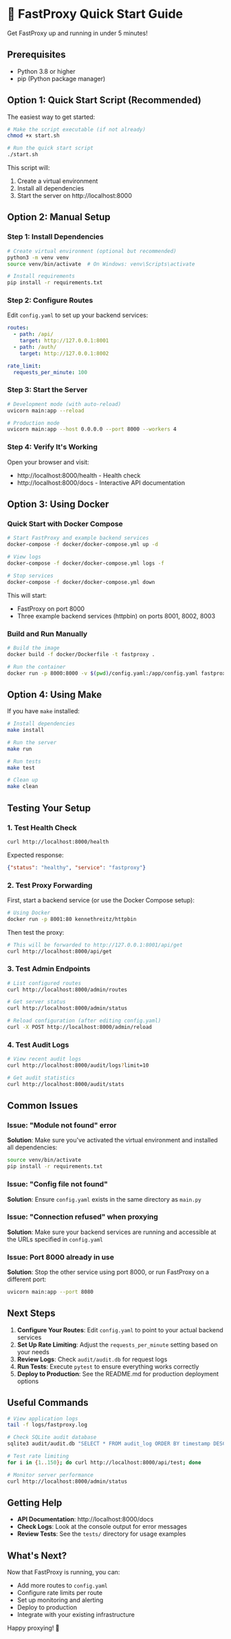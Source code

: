 # 🚀 FastProxy Quick Start Guide

Get FastProxy up and running in under 5 minutes!

## Prerequisites

- Python 3.8 or higher
- pip (Python package manager)

## Option 1: Quick Start Script (Recommended)

The easiest way to get started:

```bash
# Make the script executable (if not already)
chmod +x start.sh

# Run the quick start script
./start.sh
```

This script will:
1. Create a virtual environment
2. Install all dependencies
3. Start the server on http://localhost:8000

## Option 2: Manual Setup

### Step 1: Install Dependencies

```bash
# Create virtual environment (optional but recommended)
python3 -m venv venv
source venv/bin/activate  # On Windows: venv\Scripts\activate

# Install requirements
pip install -r requirements.txt
```

### Step 2: Configure Routes

Edit `config.yaml` to set up your backend services:

```yaml
routes:
  - path: /api/
    target: http://127.0.0.1:8001
  - path: /auth/
    target: http://127.0.0.1:8002

rate_limit:
  requests_per_minute: 100
```

### Step 3: Start the Server

```bash
# Development mode (with auto-reload)
uvicorn main:app --reload

# Production mode
uvicorn main:app --host 0.0.0.0 --port 8000 --workers 4
```

### Step 4: Verify It's Working

Open your browser and visit:
- http://localhost:8000/health - Health check
- http://localhost:8000/docs - Interactive API documentation

## Option 3: Using Docker

### Quick Start with Docker Compose

```bash
# Start FastProxy and example backend services
docker-compose -f docker/docker-compose.yml up -d

# View logs
docker-compose -f docker/docker-compose.yml logs -f

# Stop services
docker-compose -f docker/docker-compose.yml down
```

This will start:
- FastProxy on port 8000
- Three example backend services (httpbin) on ports 8001, 8002, 8003

### Build and Run Manually

```bash
# Build the image
docker build -f docker/Dockerfile -t fastproxy .

# Run the container
docker run -p 8000:8000 -v $(pwd)/config.yaml:/app/config.yaml fastproxy
```

## Option 4: Using Make

If you have `make` installed:

```bash
# Install dependencies
make install

# Run the server
make run

# Run tests
make test

# Clean up
make clean
```

## Testing Your Setup

### 1. Test Health Check
```bash
curl http://localhost:8000/health
```

Expected response:
```json
{"status": "healthy", "service": "fastproxy"}
```

### 2. Test Proxy Forwarding

First, start a backend service (or use the Docker Compose setup):

```bash
# Using Docker
docker run -p 8001:80 kennethreitz/httpbin
```

Then test the proxy:

```bash
# This will be forwarded to http://127.0.0.1:8001/api/get
curl http://localhost:8000/api/get
```

### 3. Test Admin Endpoints

```bash
# List configured routes
curl http://localhost:8000/admin/routes

# Get server status
curl http://localhost:8000/admin/status

# Reload configuration (after editing config.yaml)
curl -X POST http://localhost:8000/admin/reload
```

### 4. Test Audit Logs

```bash
# View recent audit logs
curl http://localhost:8000/audit/logs?limit=10

# Get audit statistics
curl http://localhost:8000/audit/stats
```

## Common Issues

### Issue: "Module not found" error
**Solution**: Make sure you've activated the virtual environment and installed all dependencies:
```bash
source venv/bin/activate
pip install -r requirements.txt
```

### Issue: "Config file not found"
**Solution**: Ensure `config.yaml` exists in the same directory as `main.py`

### Issue: "Connection refused" when proxying
**Solution**: Make sure your backend services are running and accessible at the URLs specified in `config.yaml`

### Issue: Port 8000 already in use
**Solution**: Stop the other service using port 8000, or run FastProxy on a different port:
```bash
uvicorn main:app --port 8080
```

## Next Steps

1. **Configure Your Routes**: Edit `config.yaml` to point to your actual backend services
2. **Set Up Rate Limiting**: Adjust the `requests_per_minute` setting based on your needs
3. **Review Logs**: Check `audit/audit.db` for request logs
4. **Run Tests**: Execute `pytest` to ensure everything works correctly
5. **Deploy to Production**: See the README.md for production deployment options

## Useful Commands

```bash
# View application logs
tail -f logs/fastproxy.log

# Check SQLite audit database
sqlite3 audit/audit.db "SELECT * FROM audit_log ORDER BY timestamp DESC LIMIT 10;"

# Test rate limiting
for i in {1..150}; do curl http://localhost:8000/api/test; done

# Monitor server performance
curl http://localhost:8000/admin/status
```

## Getting Help

- **API Documentation**: http://localhost:8000/docs
- **Check Logs**: Look at the console output for error messages
- **Review Tests**: See the `tests/` directory for usage examples

## What's Next?

Now that FastProxy is running, you can:
- Add more routes to `config.yaml`
- Configure rate limits per route
- Set up monitoring and alerting
- Deploy to production
- Integrate with your existing infrastructure

Happy proxying! 🎉

